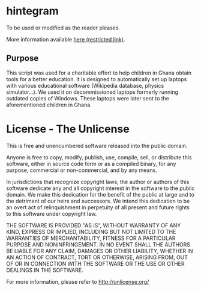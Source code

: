 # hintegram

To be used or modified as the reader pleases.

More information available [here (restricted link)](https://docs.google.com/spreadsheets/d/10kJCQFiscOIqVbQbr5U2OLVPfOQyIY6I2KzGOk_houc/edit?usp=sharing).

## Purpose

This script was used for a charitable effort to help children in Ghana obtain
tools for a better education. It is designed to automatically set up laptops
with various educational software (Wikipedia database, physics simulator...). We
used it on decommissioned laptops formerly running outdated copies of Windows.
These laptops were later sent to the aforementioned children in Ghana.

# License - The Unlicense

This is free and unencumbered software released into the public domain.

Anyone is free to copy, modify, publish, use, compile, sell, or distribute this
software, either in source code form or as a compiled binary, for any purpose,
commercial or non-commercial, and by any means.

In jurisdictions that recognize copyright laws, the author or authors of this
software dedicate any and all copyright interest in the software to the public
domain. We make this dedication for the benefit of the public at large and to
the detriment of our heirs and successors. We intend this dedication to be an
overt act of relinquishment in perpetuity of all present and future rights to
this software under copyright law.

THE SOFTWARE IS PROVIDED "AS IS", WITHOUT WARRANTY OF ANY KIND, EXPRESS OR
IMPLIED, INCLUDING BUT NOT LIMITED TO THE WARRANTIES OF MERCHANTABILITY, FITNESS
FOR A PARTICULAR PURPOSE AND NONINFRINGEMENT. IN NO EVENT SHALL THE AUTHORS BE
LIABLE FOR ANY CLAIM, DAMAGES OR OTHER LIABILITY, WHETHER IN AN ACTION OF
CONTRACT, TORT OR OTHERWISE, ARISING FROM, OUT OF OR IN CONNECTION WITH THE
SOFTWARE OR THE USE OR OTHER DEALINGS IN THE SOFTWARE.

For more information, please refer to <http://unlicense.org/>
